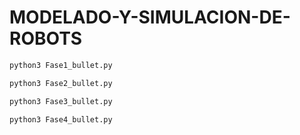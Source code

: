 # MODELADO-Y-SIMULACION-DE-ROBOTS
```sh
python3 Fase1_bullet.py
```
```sh
python3 Fase2_bullet.py
```
```sh
python3 Fase3_bullet.py
```
```sh
python3 Fase4_bullet.py
```

